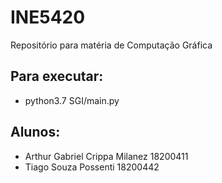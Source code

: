 # INE5420
Repositório para matéria de Computação Gráfica

## Para executar:  
 * python3.7 SGI/main.py

## Alunos:  
* Arthur Gabriel Crippa Milanez 18200411
* Tiago Souza Possenti 18200442
